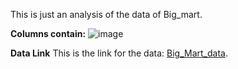 This is just an analysis of the data of Big_mart. 

**Columns contain:**
![image](https://github.com/AshRay-web/Big_mart_data/assets/83636651/96d03710-b42d-4579-bd26-1f7afd5ee2e0)


**Data Link**
 This is the link for the data:
 [Big_Mart_data](https://www.kaggle.com/datasets/brijbhushannanda1979/bigmart-sales-data/data/).

